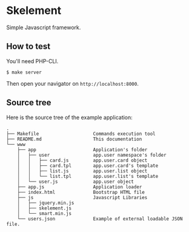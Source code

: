 Skelement
=========

Simple Javascript framework.


How to test
-----------

You'll need PHP-CLI.

```shell
$ make server
```

Then open your navigator on `http://localhost:8000`.


Source tree
-----------

Here is the source tree of the example application:

```
.
├── Makefile                    Commands execution tool
├── README.md                   This documentation
└── www
    ├── app                     Application's folder
    │   ├── user                app.user namespace's folder
    │   │   ├── card.js         app.user.card object
    │   │   ├── card.tpl        app.user.card's template
    │   │   ├── list.js         app.user.list object
    │   │   └── list.tpl        app.user.list's template
    │   └── user.js             app.user object
    ├── app.js                  Application loader
    ├── index.html              Bootstrap HTML file
    ├── js                      Javascript Libraries
    │   ├── jquery.min.js
    │   ├── skelement.js
    │   └── smart.min.js
    └── users.json              Example of external loadable JSON file.

```
